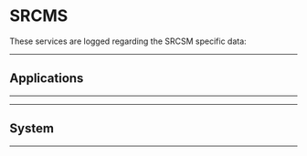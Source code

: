 # SRCMS

These services are logged regarding the SRCSM specific data:

---
## Applications
---


---
## System
---